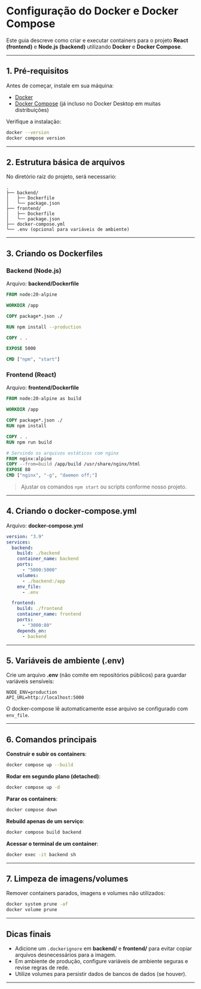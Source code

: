 # Configuração do Docker e Docker Compose

Este guia descreve como criar e executar containers para o projeto **React (frontend)** e **Node.js (backend)** utilizando **Docker** e **Docker Compose**.

---

## 1. Pré-requisitos

Antes de começar, instale em sua máquina:

- [Docker](https://docs.docker.com/get-docker/)  
- [Docker Compose](https://docs.docker.com/compose/install/) (já incluso no Docker Desktop em muitas distribuições)

Verifique a instalação:

```bash
docker --version
docker compose version
```

---

## 2. Estrutura básica de arquivos

No diretório raiz do projeto,  será necessario:

```
.
├── backend/
│   ├── Dockerfile
│   └── package.json
├── frontend/
│   ├── Dockerfile
│   └── package.json
├── docker-compose.yml
└── .env (opcional para variáveis de ambiente)
```

---

## 3. Criando os Dockerfiles

### Backend (Node.js)

Arquivo: **backend/Dockerfile**

```dockerfile
FROM node:20-alpine

WORKDIR /app

COPY package*.json ./

RUN npm install --production

COPY . .

EXPOSE 5000

CMD ["npm", "start"]
```

### Frontend (React)

Arquivo: **frontend/Dockerfile**

```dockerfile
FROM node:20-alpine as build

WORKDIR /app

COPY package*.json ./
RUN npm install

COPY . .
RUN npm run build

# Servindo os arquivos estáticos com nginx
FROM nginx:alpine
COPY --from=build /app/build /usr/share/nginx/html
EXPOSE 80
CMD ["nginx", "-g", "daemon off;"]
```

> Ajustar os comandos `npm start` ou scripts conforme nosso projeto.

---

## 4. Criando o docker-compose.yml

Arquivo: **docker-compose.yml**

```yaml
version: "3.9"
services:
  backend:
    build: ./backend
    container_name: backend
    ports:
      - "5000:5000"
    volumes:
      - ./backend:/app
    env_file:
      - .env

  frontend:
    build: ./frontend
    container_name: frontend
    ports:
      - "3000:80"
    depends_on:
      - backend
```

---

## 5. Variáveis de ambiente (.env)

Crie um arquivo **.env** (não comite em repositórios públicos) para guardar variáveis sensíveis:

```env
NODE_ENV=production
API_URL=http://localhost:5000
```

O docker-compose lê automaticamente esse arquivo se configurado com `env_file`.

---

## 6. Comandos principais

**Construir e subir os containers**:
```bash
docker compose up --build
```

**Rodar em segundo plano (detached)**:
```bash
docker compose up -d
```

**Parar os containers**:
```bash
docker compose down
```

**Rebuild apenas de um serviço**:
```bash
docker compose build backend
```

**Acessar o terminal de um container**:
```bash
docker exec -it backend sh
```

---

## 7. Limpeza de imagens/volumes

Remover containers parados, imagens e volumes não utilizados:
```bash
docker system prune -af
docker volume prune
```

---

## Dicas finais

- Adicione um `.dockerignore` em **backend/** e **frontend/** para evitar copiar arquivos desnecessários para a imagem.
- Em ambiente de produção, configure variáveis de ambiente seguras e revise regras de rede.
- Utilize volumes para persistir dados de bancos de dados (se houver).

---
